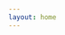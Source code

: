 ```yaml
---
layout: home
---
```


<script setup>
import Home from '../pages/Home.vue'
</script>

<Home 
    name="Longbridge Pro"
    tagline="全新的专业证券交易桌面端，为您带来极速流畅的投资体验，让交易更高效、更便捷。"
    download_more="查看更多版本"
    :features='[
        {
            "title": "全新架构，投资体验全面提升",
            "image": "https://assets.lbctrl.com/uploads/8c541832-5725-4844-ac80-156279a83144/output.png",
            "items": [
            "极速流畅：界面响应迅捷，操作无卡顿，稳定支持 60+ FPS，最高可达 120 FPS。",
            "高效低耗：深度优化资源占用，CPU 与内存消耗大幅降低，运行更轻快。",
            "秒启体验：轻量级设计，安装包小巧，2 秒内极速启动。"
            ]
        },
        {
            "title": "智能导航，一栏掌握市场动态",
            "image": "https://assets.lbctrl.com/uploads/69043ccc-cbbe-44e6-93c5-a37cd4829dd7/scr-20250502-kqry.png",
            "items": [
            "左侧导航栏全新设计，支持展开和收起，提升布局空间使用率。",
            "支持多个「个股」标签页切换，快速查看报价，掌握市场动态。",
            "一键唤出历史记录，重要信息随时回溯。"
            ]
        },
        {
            "title": "全球交易，满足多品种需求",
            "image": "https://assets.lbctrl.com/uploads/c2842fa5-f8ca-44e7-aad5-5b8a38f49dcb/scr-20250502-kiym.png",
            "items": [
            "支持港股、美股、新加坡股的行情盯盘和交易。",
            "美股支持双向交易，做多做空灵活选择。",
            "支持美股期权、窝轮牛熊等衍生品交易，覆盖更多品种。"
            ]
        },
        {
            "title": "多端支持，专业盯盘更高效",
            "image": "https://assets.lbctrl.com/uploads/982af099-639e-428c-b9dc-1881dc52921c/scr-20250502-krlh.png",
            "items": [
            "全新的跨平台原生版本，支持 macOS、Windows、Linux。",
            "支持扩展多屏幕，行情、图表、资讯分屏掌控。"
            ]
        }
    ]'
/>
